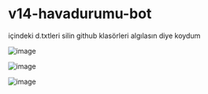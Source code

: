 # v14-havadurumu-bot
içindeki d.txtleri silin github klasörleri algılasın diye koydum

![image](https://cdn.discordapp.com/attachments/1102575677837934722/1203375979477737535/image.png?ex=65d0de37&is=65be6937&hm=fea165a26234ad831beeccfb001678934ee7f1cca98e00702c3bc2e2be4eccf3&)


![image](https://cdn.discordapp.com/attachments/1102575677837934722/1203375950276988928/image.png?ex=65d0de30&is=65be6930&hm=a940dfcea07f3bebb633f41ab5e98a42d9a9e3e15335d0d1d4901ef47de65f23&)

![image](https://cdn.discordapp.com/attachments/1102575677837934722/1203376146138406944/image.png?ex=65d0de5e&is=65be695e&hm=837095581fd3a901b7f516a64d8932e8905996a28cad07b65e3bc23faa4d35c0&)

